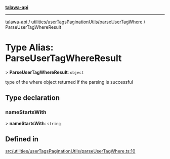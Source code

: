 [**talawa-api**](../../../../README.md)

***

[talawa-api](../../../../modules.md) / [utilities/userTagsPaginationUtils/parseUserTagWhere](../README.md) / ParseUserTagWhereResult

# Type Alias: ParseUserTagWhereResult

\> **ParseUserTagWhereResult**: `object`

type of the where object returned if the parsing is successful

## Type declaration

### nameStartsWith

\> **nameStartsWith**: `string`

## Defined in

[src/utilities/userTagsPaginationUtils/parseUserTagWhere.ts:10](https://github.com/PalisadoesFoundation/talawa-api/blob/4b5c74fd36bcfc2e36f3a06b67d517e865c188be/src/utilities/userTagsPaginationUtils/parseUserTagWhere.ts#L10)
